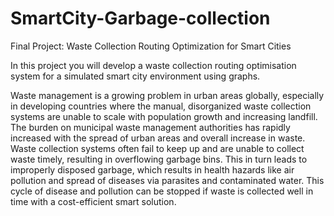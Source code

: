 # SmartCity-Garbage-collection
Final Project: 
    Waste Collection Routing Optimization for Smart Cities

In this project you will develop a waste collection routing optimisation system for a simulated smart city environment using graphs.

Waste management is a growing problem in urban areas globally, especially in developing countries where the manual, disorganized waste collection systems are unable to scale with population growth and increasing landfill. The burden on municipal waste management authorities has rapidly increased with the spread of urban areas and overall increase in waste. Waste collection systems often fail to keep up and are unable to collect waste timely, resulting in overflowing garbage bins. This in turn leads to improperly disposed garbage, which results in health hazards like air pollution and spread of diseases via parasites and contaminated water. This cycle of disease and pollution can be stopped if waste is collected well in time with a cost-efficient smart solution.